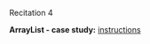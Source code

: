 
<div class="recitation">
<div class="column_date">
<p markdown="block">
Recitation 4 <br>
</p>
</div>

<div class="column_recitation">
<p markdown="block">

<!--
__ArrayList - case study__
-->

__ArrayList - case study:__ [instructions](http://bit.ly/recrec4)

</p>
</div>

</div>
